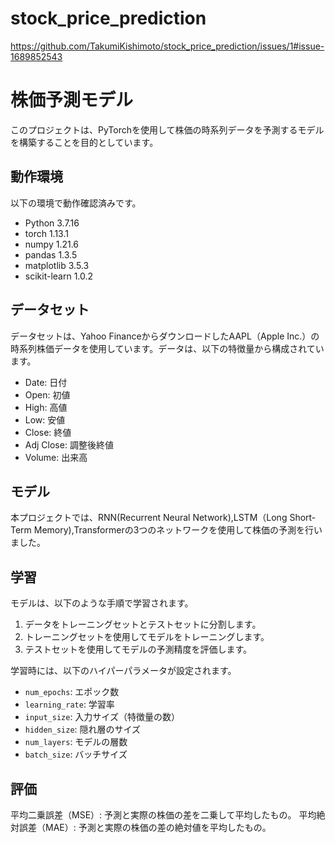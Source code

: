 # stock_price_prediction
https://github.com/TakumiKishimoto/stock_price_prediction/issues/1#issue-1689852543


# 株価予測モデル

このプロジェクトは、PyTorchを使用して株価の時系列データを予測するモデルを構築することを目的としています。

## 動作環境

以下の環境で動作確認済みです。

- Python 3.7.16
- torch 1.13.1
- numpy 1.21.6
- pandas 1.3.5
- matplotlib 3.5.3
- scikit-learn 1.0.2

## データセット

データセットは、Yahoo FinanceからダウンロードしたAAPL（Apple Inc.）の時系列株価データを使用しています。データは、以下の特徴量から構成されています。

- Date: 日付
- Open: 初値
- High: 高値
- Low: 安値
- Close: 終値
- Adj Close: 調整後終値
- Volume: 出来高

## モデル

本プロジェクトでは、RNN(Recurrent Neural Network),LSTM（Long Short-Term Memory),Transformerの3つのネットワークを使用して株価の予測を行いました。


## 学習

モデルは、以下のような手順で学習されます。

1. データをトレーニングセットとテストセットに分割します。
2. トレーニングセットを使用してモデルをトレーニングします。
3. テストセットを使用してモデルの予測精度を評価します。

学習時には、以下のハイパーパラメータが設定されます。

- `num_epochs`: エポック数
- `learning_rate`: 学習率
- `input_size`: 入力サイズ（特徴量の数）
- `hidden_size`: 隠れ層のサイズ
- `num_layers`: モデルの層数
- `batch_size`: バッチサイズ

## 評価
平均二乗誤差（MSE）: 予測と実際の株価の差を二乗して平均したもの。
平均絶対誤差（MAE）: 予測と実際の株価の差の絶対値を平均したもの。
